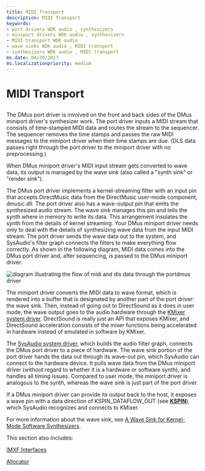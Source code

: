 ```yaml
---
title: MIDI Transport
description: MIDI Transport
keywords:
- port drivers WDK audio , synthesizers
- miniport drivers WDK audio , synthesizers
- MIDI transport WDK audio
- wave sinks WDK audio , MIDI transport
- synthesizers WDK audio , MIDI transport
ms.date: 04/20/2017
ms.localizationpriority: medium
---
```


# MIDI Transport


## <span id="midi_transport"></span><span id="MIDI_TRANSPORT"></span>


The DMus port driver is involved on the front and back sides of the DMus miniport driver's synthesizer work. The port driver inputs a MIDI stream that consists of time-stamped MIDI data and routes the stream to the sequencer. The sequencer removes the time stamps and passes the raw MIDI messages to the miniport driver when their time stamps are due. (DLS data passes right through the port driver to the miniport driver with no preprocessing.)

When DMus miniport driver's MIDI input stream gets converted to wave data, its output is managed by the wave sink (also called a "synth sink" or "render sink").

The DMus port driver implements a kernel-streaming filter with an input pin that accepts DirectMusic data from the DirectMusic user-mode component, dmusic.dll. The port driver also has a wave-output pin that emits the synthesized audio stream. The wave sink manages this pin and tells the synth where in memory to write its data. This arrangement insulates the synth from the details of kernel streaming. Your DMus miniport driver needs only to deal with the details of synthesizing wave data from the input MIDI stream. The port driver sends the wave data out to the system, and SysAudio's filter graph connects the filters to make everything flow correctly. As shown in the following diagram, MIDI data comes into the DMus port driver and, after sequencing, is passed to the DMus miniport driver.

![diagram illustrating the flow of midi and dls data through the portdmus driver](images/dmportmi.png)

The miniport driver converts the MIDI data to wave format, which is rendered into a buffer that is designated by another part of the port driver: the wave sink. Then, instead of going out to DirectSound as it does in user mode, the wave output goes to the audio hardware through the [KMixer system driver](kernel-mode-wdm-audio-components.md#kmixer_system_driver). DirectSound is really just an API that exposes KMixer, and DirectSound acceleration consists of the mixer functions being accelerated in hardware instead of emulated in software by KMixer.

The [SysAudio system driver](kernel-mode-wdm-audio-components.md#sysaudio_system_driver), which builds the audio filter graph, connects the DMus port driver to a piece of hardware. The wave sink portion of the port driver hands the data out through its wave-out pin, which SysAudio can connect to the hardware device. It pulls wave data from the DMus miniport driver (without regard to whether it is a hardware or software synth), and handles all timing issues. Compared to user mode, the miniport driver is analogous to the synth, whereas the wave sink is just part of the port driver.

If a DMus miniport driver can provide its output back to the host, it exposes a wave pin with a data direction of KSPIN\_DATAFLOW\_OUT (see [**KSPIN**](/windows-hardware/drivers/ddi/ks/ns-ks-_kspin)), which SysAudio recognizes and connects to KMixer.

For more information about the wave sink, see [A Wave Sink for Kernel-Mode Software Synthesizers](a-wave-sink-for-kernel-mode-software-synthesizers.md).

This section also includes:

[IMXF Interfaces](imxf-interfaces.md)

[Allocator](allocator.md)

 

